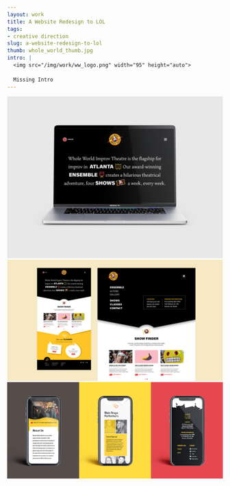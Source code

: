 ```yaml
---
layout: work
title: A Website Redesign to LOL
tags:
- creative direction
slug: a-website-redesign-to-lol
thumb: whole_world_thumb.jpg
intro: |
  <img src="/img/work/ww_logo.png" width="95" height="auto">

  Missing Intro
---
```


![](/img/work/ww_site_1.jpg)
![](/img/work/ww_site_2.jpg)
![](/img/work/ww_site_3.jpg)
